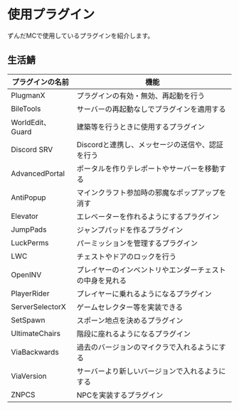 # 使用プラグイン
ずんだMCで使用しているプラグインを紹介します。
## 生活鯖
| プラグインの名前   | 機能                         |
| ----------- | ------------------------------------ |
| PlugmanX      | プラグインの有効・無効、再起動を行う  |
| BileTools       | サーバーの再起動なしでプラグインを適用する |
| WorldEdit、Guard    | 建築等を行うときに使用するプラグイン |
| Discord SRV | Discordと連携し、メッセージの送信や、認証を行う |
| AdvancedPortal | ポータルを作りテレポートやサーバーを移動する |
| AntiPopup | マインクラフト参加時の邪魔なポップアップを消す |
| Elevator | エレベーターを作れるようにするプラグイン |
| JumpPads | ジャンプパッドを作るプラグイン |
| LuckPerms | パーミッションを管理するプラグイン |
| LWC | チェストやドアのロックを行う |
| OpenINV | プレイヤーのインベントリやエンダーチェストの中身を見れる |
| PlayerRider | プレイヤーに乗れるようになるプラグイン |
| ServerSelectorX | ゲームセレクター等を実装できる |
| SetSpawn | スポーン地点を決めるプラグイン |
| UltimateChairs | 階段に座れるようになるプラグイン |
| ViaBackwards | 過去のバージョンのマイクラで入れるようにする |
| ViaVersion | サーバーより新しいバージョンで入れるようにする |
| ZNPCS | NPCを実装するプラグイン |